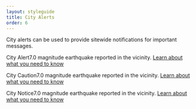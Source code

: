 ```yaml
---
layout: styleguide
title: City Alerts
order: 6
---
```


<p class="lead-in">City alerts can be used to provide sitewide notifications for important messages.</p>

<div class="preview">
	<div class="danger-alert">
		<p class="alert-content"><span class="alert-title">City Alert</span><span class="alert-message">7.0 magnitude earthquake reported in the vicinity. </span><a href="#" class="alert-action">Learn about what you need to know</a></p>
	</div>
</div> 

<div class="preview">
	<div class="caution-alert">
		<p class="alert-content"><span class="alert-title">City Caution</span><span class="alert-message">7.0 magnitude earthquake reported in the vicinity. </span><a href="#" class="alert-action">Learn about what you need to know</a></p>
	</div>
</div> 

<div class="preview">
	<div class="info-alert">
		<p class="alert-content"><span class="alert-title">City Notice</span><span class="alert-message">7.0 magnitude earthquake reported in the vicinity. </span><a href="#" class="alert-action">Learn about what you need to know</a></p>
	</div>
</div> 
